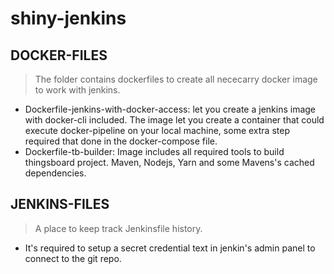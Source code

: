 # shiny-jenkins

## DOCKER-FILES
> The folder contains dockerfiles to create all nececarry docker image to work with jenkins.
- Dockerfile-jenkins-with-docker-access: let you create a jenkins image with docker-cli included. The image let you create a 
container that could execute docker-pipeline on your local machine, some extra step required that done in the docker-compose file.
- Dockerfile-tb-builder: Image includes all required tools to build thingsboard project. Maven, Nodejs, Yarn and some Mavens's cached dependencies.

## JENKINS-FILES
> A place to keep track Jenkinsfile history.
- It's required to setup a secret credential text in jenkin's admin panel to connect to the git repo.